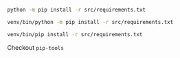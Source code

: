 ```bash
python -m pip install -r src/requirements.txt

venv/bin/python -m pip install -r src/requirements.txt

venv/bin/pip install -r src/requirements.txt
```

Checkout `pip-tools`